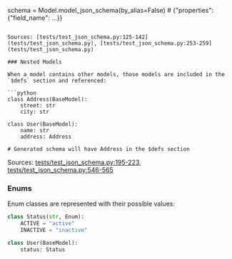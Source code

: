 schema = Model.model_json_schema(by_alias=False)  # {"properties": {"field_name": ...}}
```

Sources: [tests/test_json_schema.py:125-142](tests/test_json_schema.py), [tests/test_json_schema.py:253-259](tests/test_json_schema.py)

### Nested Models

When a model contains other models, those models are included in the `$defs` section and referenced:

```python
class Address(BaseModel):
    street: str
    city: str

class User(BaseModel):
    name: str
    address: Address

# Generated schema will have Address in the $defs section
```

Sources: [tests/test_json_schema.py:195-223](tests/test_json_schema.py), [tests/test_json_schema.py:546-565](tests/test_json_schema.py)

### Enums

Enum classes are represented with their possible values:

```python
class Status(str, Enum):
    ACTIVE = "active"
    INACTIVE = "inactive"

class User(BaseModel):
    status: Status